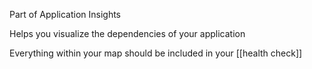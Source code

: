 Part of Application Insights

Helps you visualize the dependencies of your application

Everything within your map should be included in your [[health check]]
